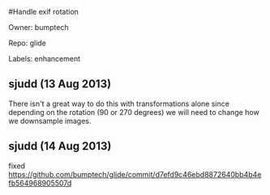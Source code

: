 #Handle exif rotation

Owner: bumptech

Repo: glide

Labels: enhancement 

## sjudd (13 Aug 2013)

There isn't a great way to do this with transformations alone since depending on the rotation (90 or 270 degrees) we will need to change how we downsample images.


## sjudd (14 Aug 2013)

fixed https://github.com/bumptech/glide/commit/d7efd9c46ebd8872640bb4b4efb564968905507d


